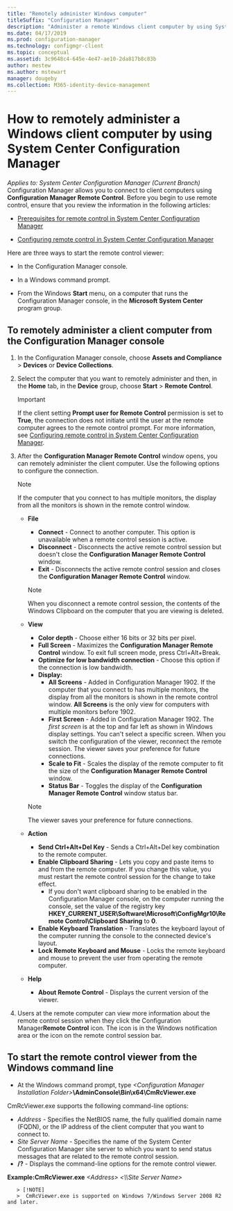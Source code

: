 ```yaml
---
title: "Remotely administer Windows computer"
titleSuffix: "Configuration Manager"
description: "Administer a remote Windows client computer by using System Center Configuration Manager."
ms.date: 04/17/2019
ms.prod: configuration-manager
ms.technology: configmgr-client
ms.topic: conceptual
ms.assetid: 3c9648c4-645e-4e47-ae10-2da817b8c83b
author: mestew
ms.author: mstewart
manager: dougeby
ms.collection: M365-identity-device-management
---
```

# How to remotely administer a Windows client computer by using System Center Configuration Manager

*Applies to: System Center Configuration Manager (Current Branch)*
Configuration Manager allows you to connect to client computers using **Configuration Manager Remote Control**. Before you begin to use remote control, ensure that you review the information in the following articles:  

-   [Prerequisites for remote control in System Center Configuration Manager](../../../../core/clients/manage/remote-control/prerequisites-for-remote-control.md)  

-   [Configuring remote control in System Center Configuration Manager](../../../../core/clients/manage/remote-control/configuring-remote-control.md)  

Here are three ways to start the remote control viewer:  

-   In the Configuration Manager console.  

-   In a Windows command prompt.  

-   From the Windows **Start** menu, on a computer that runs the Configuration Manager console, in the **Microsoft System Center** program group.  

## To remotely administer a client computer from the Configuration Manager console  

1.  In the Configuration Manager console, choose **Assets and Compliance** > **Devices** or **Device Collections**.  

3.  Select the computer that you want to remotely administer and then, in the **Home** tab, in the **Device** group, choose **Start** > **Remote Control**.  

    > [!IMPORTANT]  
    >  If the client setting **Prompt user for Remote Control** permission is set to **True**, the connection does not initiate until the user at the remote computer agrees to the remote control prompt. For more information, see [Configuring remote control in System Center Configuration Manager](../../../../core/clients/manage/remote-control/configuring-remote-control.md).  

4.  After the **Configuration Manager Remote Control** window opens, you can remotely administer the client computer. Use the following options to configure the connection.  

    > [!NOTE]  
    >  If the computer that you connect to has multiple monitors, the display from all the monitors is shown in the remote control window.  

    -   **File**
        - **Connect** - Connect to another computer. This option is unavailable when a remote control session is active.  
        -   **Disconnect** - Disconnects the active remote control session but doesn't close the **Configuration Manager Remote Control** window.  
        - **Exit** - Disconnects the active remote control session and closes the **Configuration Manager Remote Control** window.  

        > [!NOTE]  
        >  When you disconnect a remote control session, the contents of the Windows Clipboard on the computer that you are viewing is deleted.


    - **View**
      - **Color depth**  - Choose either 16 bits or 32 bits per pixel.
      -  **Full Screen** - Maximizes the **Configuration Manager Remote Control** window. To exit full screen mode, press Ctrl+Alt+Break.  
      - **Optimize for low bandwidth connection** - Choose this option if the connection is low bandwidth.
      - **Display:**
        - **All Screens** - Added in Configuration Manager 1902. If the computer that you connect to has multiple monitors, the display from all the monitors is shown in the remote control window. **All Screens** is the only view for computers with multiple monitors before 1902.
        -  **First Screen** - Added in Configuration Manager 1902. The *first screen* is at the top and far left as shown in Windows display settings. You can't select a specific screen. When you switch the configuration of the viewer, reconnect the remote session. The viewer saves your preference for future connections.
        -  **Scale to Fit** - Scales the display of the remote computer to fit the size of the **Configuration Manager Remote Control** window.
        - **Status Bar** - Toggles the display of the **Configuration Manager Remote Control** window status bar.  

       > [!NOTE]  
       >  The viewer saves your preference for future connections.

    -   **Action**
        - **Send Ctrl+Alt+Del Key** - Sends a Ctrl+Alt+Del key combination to the remote computer. 
        - **Enable Clipboard Sharing** - Lets you copy and paste items to and from the remote computer. If you change this value, you must restart the remote control session for the change to take effect.   
          - If you don't want clipboard sharing to be enabled in the Configuration Manager console, on the computer running the console, set the value of the registry key **HKEY_CURRENT_USER\Software\Microsoft\ConfigMgr10\Remote Control\Clipboard Sharing** to **0**.
        - **Enable Keyboard Translation** - Translates the keyboard layout of the computer running the console to the connected device's layout.
        - **Lock Remote Keyboard and Mouse** - Locks the remote keyboard and mouse to prevent the user from operating the remote computer.  

    -   **Help**
        - **About Remote Control** - Displays the current version of the viewer.  

5.  Users at the remote computer can view more information about the remote control session when they click the Configuration Manager**Remote Control** icon. The icon is in the Windows notification area or the icon on the remote control session bar.  

## To start the remote control viewer from the Windows command line  

-   At the Windows command prompt, type _<Configuration Manager Installation Folder\>_**\AdminConsole\Bin\x64\CmRcViewer.exe**  

CmRcViewer.exe supports the following command-line options:  

- *Address* - Specifies the NetBIOS name, the fully qualified domain name (FQDN), or the IP address of the client computer that you want to connect to.
- *Site Server Name* - Specifies the name of the System Center Configuration Manager site server to which you want to send status messages that are related to the remote control session.
- **/?** - Displays the command-line options for the remote control viewer.  
     
**Example:CmRcViewer.exe** *<Address\>* *<\\\Site Server Name>*  

       > [!NOTE]  
       >  CmRcViewer.exe is supported on Windows 7/Windows Server 2008 R2 and later.
